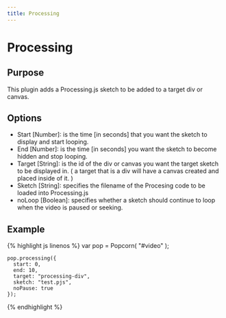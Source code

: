 ```yaml
---
title: Processing
---
```

# Processing #

## Purpose ##

This plugin adds a Processing.js sketch to be added to a target div or canvas.

## Options ##

* Start \[Number\]: is the time \[in seconds\] that you want the sketch to display and start looping.
* End \[Number\]: is the time \[in seconds\] you want the sketch to become hidden and stop looping.
* Target \[String\]: is the id of the div or canvas you want the target sketch to be displayed in. ( a target that is a div will have a canvas created and placed inside of it. )
* Sketch \[String\]: specifies the filename of the Procesing code to be loaded into Processing.js
* noLoop \[Boolean\]: specifies whether a sketch should continue to loop when the video is paused or seeking.

## Example ##

{% highlight js linenos %}
    var pop = Popcorn( "#video" );

    pop.processing({
      start: 0,
      end: 10,
      target: "processing-div",
      sketch: "test.pjs",
      noPause: true
    });
{% endhighlight %}

